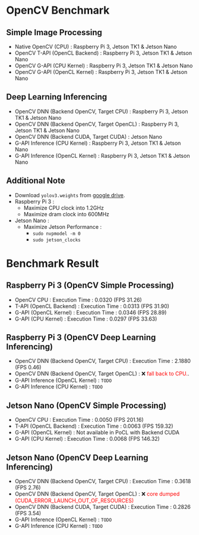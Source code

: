 # OpenCV Benchmark

## Simple Image Processing
- Native OpenCV (CPU) : Raspberry Pi 3, Jetson TK1 & Jetson Nano
- OpenCV T-API (OpenCL Backend) : Raspberry Pi 3, Jetson TK1 & Jetson Nano
- OpenCV G-API (CPU Kernel) : Raspberry Pi 3, Jetson TK1 & Jetson Nano
- OpenCV G-API (OpenCL Kernel) : Raspberry Pi 3, Jetson TK1 & Jetson Nano

## Deep Learning Inferencing
- OpenCV DNN (Backend OpenCV, Target CPU) : Raspberry Pi 3, Jetson TK1 & Jetson Nano
- OpenCV DNN (Backend OpenCV, Target OpenCL) : Raspberry Pi 3, Jetson TK1 & Jetson Nano
- OpenCV DNN (Backend CUDA, Target CUDA) : Jetson Nano
- G-API Inference (CPU Kernel) : Raspberry Pi 3, Jetson TK1 & Jetson Nano
- G-API Inference (OpenCL Kernel) : Raspberry Pi 3, Jetson TK1 & Jetson Nano

## Additional Note
- Download `yolov3.weights` from [google drive](https://drive.google.com/file/d/1NrC8t0_QgFkv1ZH57TN4wLgycNMu4m6i/view?usp=sharing).
- Raspberry Pi 3 : 
    - Maximize CPU clock into 1.2GHz
    - Maximize dram clock into 600MHz
- Jetson Nano : 
    - Maximize Jetson Performance : 
        - `sudo nvpmodel -m 0`
        - `sudo jetson_clocks`

# Benchmark Result 
## Raspberry Pi 3 (OpenCV Simple Processing)
- OpenCV CPU : Execution Time : 0.0320 (FPS 31.26)
- T-API (OpenCL Backend) : Execution Time : 0.0313 (FPS 31.90)
- G-API (OpenCL Kernel) : Execution Time : 0.0346 (FPS 28.89)
- G-API (CPU Kernel) : Execution Time : 0.0297 (FPS 33.63)

## Raspberry Pi 3 (OpenCV Deep Learning Inferencing)
- OpenCV DNN (Backend OpenCV, Target CPU) : Execution Time : 2.1880 (FPS 0.46)
- OpenCV DNN (Backend OpenCV, Target OpenCL) : ❌ <span style="color:red">fall back to CPU.</span>.
- G-API Inference (OpenCL Kernel) : `TODO`
- G-API Inference (CPU Kernel) : `TODO`


## Jetson Nano (OpenCV Simple Processing)
- OpenCV CPU : Execution Time : 0.0050 (FPS 201.16)
- T-API (OpenCL Backend) : Execution Time : 0.0063 (FPS 159.32)
- G-API (OpenCL Kernel) : Not available in PoCL with Backend CUDA
- G-API (CPU Kernel) : Execution Time : 0.0068 (FPS 146.32)

## Jetson Nano (OpenCV Deep Learning Inferencing)
- OpenCV DNN (Backend OpenCV, Target CPU) : Execution Time : 0.3618 (FPS 2.76)
- OpenCV DNN (Backend OpenCV, Target OpenCL) : ❌ <span style="color:red">core dumped (CUDA_ERROR_LAUNCH_OUT_OF_RESOURCES)</span>
- OpenCV DNN (Backend CUDA, Target CUDA) : Execution Time : 0.2826 (FPS 3.54)
- G-API Inference (OpenCL Kernel) : `TODO`
- G-API Inference (CPU Kernel) : `TODO`